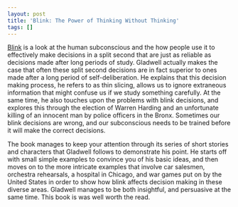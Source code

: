 ```yaml
---
layout: post
title: 'Blink: The Power of Thinking Without Thinking'
tags: []
---
```

<p><a href="http://www.amazon.com/Blink-Power-Thinking-Without/dp/0316010669/">Blink</a> is a look at the human subconscious and the how people use it to effectively make decisions in a split second that are just as reliable as decisions made after long periods of study. Gladwell actually makes the case that often these split second decisions are in fact superior to ones made after a long period of self-deliberation. He explains that this decision making process, he refers to as thin slicing, allows us to ignore extraneous information that might confuse us if we study something carefully. At the same time, he also touches upon the problems with blink decisions, and explores this through the election of Warren Harding and an unfortunate killing of an innocent man by police officers in the Bronx. Sometimes our blink decisions are wrong, and our subconscious needs to be trained before it will make the correct decisions.</p>
<p>The book manages to keep your attention through its series of short stories and characters that Gladwell follows to demonstrate his point. He starts off with small simple examples to convince you of his basic ideas, and then moves on to the more intricate examples that involve car salesmen, orchestra rehearsals, a hospital in Chicago, and war games put on by the United States in order to show how blink affects decision making in these diverse areas. Gladwell manages to be both insightful, and persuasive at the same time. This book is was well worth the read.</p>
